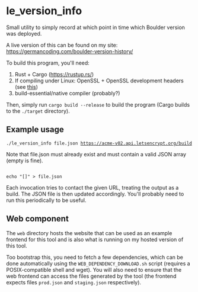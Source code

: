 # le_version_info

Small utility to simply record at which point in time which Boulder version was deployed.

A live version of this can be found on my site: https://germancoding.com/boulder-version-history/

To build this program, you'll need:

1. Rust + Cargo (https://rustup.rs/)
2. If compiling under Linux: OpenSSL + OpenSSL development headers (see [this](https://github.com/seanmonstar/reqwest#requirements))
3. build-essential/native compiler (probably?)

Then, simply run <code>cargo build --release</code> to build the program (Cargo builds to the <code>./target</code> directory).

## Example usage

<code>./le_version_info file.json https://acme-v02.api.letsencrypt.org/build</code>

Note that file.json must already exist and must contain a valid JSON array (empty is fine).

<code>
echo "[]" > file.json
</code>

Each invocation tries to contact the given URL, treating the output as a build. The JSON file is then updated accordingly. 
You'll probably need to run this periodically to be useful.

## Web component

The <code>web</code> directory hosts the website that can be used as an example frontend
for this tool and is also what is running on my hosted version of this tool.

Too bootstrap this, you need to fetch a few dependencies, which can be done
automatically using the <code>WEB_DEPENDENCY_DOWNLOAD.sh</code> script
(requires a POSIX-compatible shell and wget). You will also need to ensure
that the web frontend can access the files generated by the tool
(the frontend expects files <code>prod.json</code> and <code>staging.json</code>
respectively).
